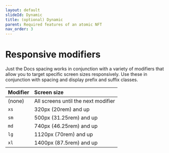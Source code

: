 ```yaml
---
layout: default
slideId: Dynamic
title: (optional) Dynamic
parent: Required features of an atomic NFT
nav_order: 3
---
```


# Responsive modifiers

Just the Docs spacing works in conjunction with a variety of modifiers that allow you to target specific screen sizes responsively. Use these in conjunction with spacing and display prefix and suffix classes.

| Modifier  | Screen size                          |
|:----------|:-------------------------------------|
| (none)    | All screens until the next modifier  |
| `xs`      | 320px (20rem) and up                 |
| `sm`      | 500px (31.25rem) and up              |
| `md`      | 740px (46.25rem) and up              |
| `lg`      | 1120px (70rem) and up                |
| `xl`      | 1400px (87.5rem) and up              |
